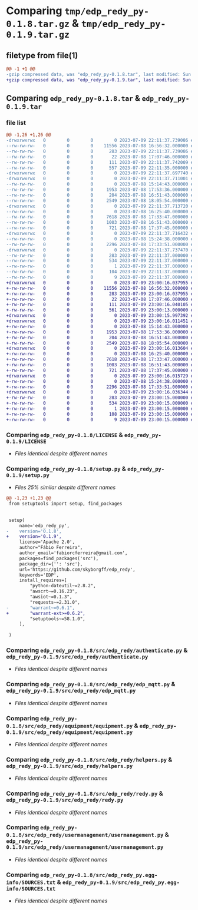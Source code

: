# Comparing `tmp/edp_redy_py-0.1.8.tar.gz` & `tmp/edp_redy_py-0.1.9.tar.gz`

## filetype from file(1)

```diff
@@ -1 +1 @@
-gzip compressed data, was "edp_redy_py-0.1.8.tar", last modified: Sun Jul  9 22:11:37 2023, max compression
+gzip compressed data, was "edp_redy_py-0.1.9.tar", last modified: Sun Jul  9 23:00:16 2023, max compression
```

## Comparing `edp_redy_py-0.1.8.tar` & `edp_redy_py-0.1.9.tar`

### file list

```diff
@@ -1,26 +1,26 @@
-drwxrwxrwx   0        0        0        0 2023-07-09 22:11:37.739086 edp_redy_py-0.1.8/
--rw-rw-rw-   0        0        0    11556 2023-07-08 16:56:32.000000 edp_redy_py-0.1.8/LICENSE
--rw-rw-rw-   0        0        0      283 2023-07-09 22:11:37.739086 edp_redy_py-0.1.8/PKG-INFO
--rw-rw-rw-   0        0        0       22 2023-07-08 17:07:46.000000 edp_redy_py-0.1.8/README.md
--rw-rw-rw-   0        0        0      111 2023-07-09 22:11:37.742009 edp_redy_py-0.1.8/setup.cfg
--rw-rw-rw-   0        0        0      557 2023-07-09 22:11:35.000000 edp_redy_py-0.1.8/setup.py
-drwxrwxrwx   0        0        0        0 2023-07-09 22:11:37.697740 edp_redy_py-0.1.8/src/
-drwxrwxrwx   0        0        0        0 2023-07-09 22:11:37.711001 edp_redy_py-0.1.8/src/edp_redy/
--rw-rw-rw-   0        0        0        0 2023-07-08 15:14:43.000000 edp_redy_py-0.1.8/src/edp_redy/__init__.py
--rw-rw-rw-   0        0        0     1953 2023-07-08 17:53:36.000000 edp_redy_py-0.1.8/src/edp_redy/authenticate.py
--rw-rw-rw-   0        0        0      204 2023-07-08 16:51:43.000000 edp_redy_py-0.1.8/src/edp_redy/consts.py
--rw-rw-rw-   0        0        0     2549 2023-07-08 18:05:54.000000 edp_redy_py-0.1.8/src/edp_redy/edp_mqtt.py
-drwxrwxrwx   0        0        0        0 2023-07-09 22:11:37.713720 edp_redy_py-0.1.8/src/edp_redy/equipment/
--rw-rw-rw-   0        0        0        0 2023-07-08 16:25:40.000000 edp_redy_py-0.1.8/src/edp_redy/equipment/__init__.py
--rw-rw-rw-   0        0        0     7618 2023-07-08 17:33:47.000000 edp_redy_py-0.1.8/src/edp_redy/equipment/equipment.py
--rw-rw-rw-   0        0        0     1003 2023-07-08 16:51:43.000000 edp_redy_py-0.1.8/src/edp_redy/helpers.py
--rw-rw-rw-   0        0        0      721 2023-07-08 17:37:45.000000 edp_redy_py-0.1.8/src/edp_redy/redy.py
-drwxrwxrwx   0        0        0        0 2023-07-09 22:11:37.716432 edp_redy_py-0.1.8/src/edp_redy/usermanagement/
--rw-rw-rw-   0        0        0        0 2023-07-08 15:24:38.000000 edp_redy_py-0.1.8/src/edp_redy/usermanagement/__init__.py
--rw-rw-rw-   0        0        0     2296 2023-07-08 17:33:51.000000 edp_redy_py-0.1.8/src/edp_redy/usermanagement/usermanagement.py
-drwxrwxrwx   0        0        0        0 2023-07-09 22:11:37.737470 edp_redy_py-0.1.8/src/edp_redy_py.egg-info/
--rw-rw-rw-   0        0        0      283 2023-07-09 22:11:37.000000 edp_redy_py-0.1.8/src/edp_redy_py.egg-info/PKG-INFO
--rw-rw-rw-   0        0        0      534 2023-07-09 22:11:37.000000 edp_redy_py-0.1.8/src/edp_redy_py.egg-info/SOURCES.txt
--rw-rw-rw-   0        0        0        1 2023-07-09 22:11:37.000000 edp_redy_py-0.1.8/src/edp_redy_py.egg-info/dependency_links.txt
--rw-rw-rw-   0        0        0      104 2023-07-09 22:11:37.000000 edp_redy_py-0.1.8/src/edp_redy_py.egg-info/requires.txt
--rw-rw-rw-   0        0        0        9 2023-07-09 22:11:37.000000 edp_redy_py-0.1.8/src/edp_redy_py.egg-info/top_level.txt
+drwxrwxrwx   0        0        0        0 2023-07-09 23:00:16.037955 edp_redy_py-0.1.9/
+-rw-rw-rw-   0        0        0    11556 2023-07-08 16:56:32.000000 edp_redy_py-0.1.9/LICENSE
+-rw-rw-rw-   0        0        0      283 2023-07-09 23:00:16.037955 edp_redy_py-0.1.9/PKG-INFO
+-rw-rw-rw-   0        0        0       22 2023-07-08 17:07:46.000000 edp_redy_py-0.1.9/README.md
+-rw-rw-rw-   0        0        0      111 2023-07-09 23:00:16.040105 edp_redy_py-0.1.9/setup.cfg
+-rw-rw-rw-   0        0        0      561 2023-07-09 23:00:13.000000 edp_redy_py-0.1.9/setup.py
+drwxrwxrwx   0        0        0        0 2023-07-09 23:00:15.997392 edp_redy_py-0.1.9/src/
+drwxrwxrwx   0        0        0        0 2023-07-09 23:00:16.011451 edp_redy_py-0.1.9/src/edp_redy/
+-rw-rw-rw-   0        0        0        0 2023-07-08 15:14:43.000000 edp_redy_py-0.1.9/src/edp_redy/__init__.py
+-rw-rw-rw-   0        0        0     1953 2023-07-08 17:53:36.000000 edp_redy_py-0.1.9/src/edp_redy/authenticate.py
+-rw-rw-rw-   0        0        0      204 2023-07-08 16:51:43.000000 edp_redy_py-0.1.9/src/edp_redy/consts.py
+-rw-rw-rw-   0        0        0     2549 2023-07-08 18:05:54.000000 edp_redy_py-0.1.9/src/edp_redy/edp_mqtt.py
+drwxrwxrwx   0        0        0        0 2023-07-09 23:00:16.013604 edp_redy_py-0.1.9/src/edp_redy/equipment/
+-rw-rw-rw-   0        0        0        0 2023-07-08 16:25:40.000000 edp_redy_py-0.1.9/src/edp_redy/equipment/__init__.py
+-rw-rw-rw-   0        0        0     7618 2023-07-08 17:33:47.000000 edp_redy_py-0.1.9/src/edp_redy/equipment/equipment.py
+-rw-rw-rw-   0        0        0     1003 2023-07-08 16:51:43.000000 edp_redy_py-0.1.9/src/edp_redy/helpers.py
+-rw-rw-rw-   0        0        0      721 2023-07-08 17:37:45.000000 edp_redy_py-0.1.9/src/edp_redy/redy.py
+drwxrwxrwx   0        0        0        0 2023-07-09 23:00:16.015729 edp_redy_py-0.1.9/src/edp_redy/usermanagement/
+-rw-rw-rw-   0        0        0        0 2023-07-08 15:24:38.000000 edp_redy_py-0.1.9/src/edp_redy/usermanagement/__init__.py
+-rw-rw-rw-   0        0        0     2296 2023-07-08 17:33:51.000000 edp_redy_py-0.1.9/src/edp_redy/usermanagement/usermanagement.py
+drwxrwxrwx   0        0        0        0 2023-07-09 23:00:16.036344 edp_redy_py-0.1.9/src/edp_redy_py.egg-info/
+-rw-rw-rw-   0        0        0      283 2023-07-09 23:00:15.000000 edp_redy_py-0.1.9/src/edp_redy_py.egg-info/PKG-INFO
+-rw-rw-rw-   0        0        0      534 2023-07-09 23:00:15.000000 edp_redy_py-0.1.9/src/edp_redy_py.egg-info/SOURCES.txt
+-rw-rw-rw-   0        0        0        1 2023-07-09 23:00:15.000000 edp_redy_py-0.1.9/src/edp_redy_py.egg-info/dependency_links.txt
+-rw-rw-rw-   0        0        0      108 2023-07-09 23:00:15.000000 edp_redy_py-0.1.9/src/edp_redy_py.egg-info/requires.txt
+-rw-rw-rw-   0        0        0        9 2023-07-09 23:00:15.000000 edp_redy_py-0.1.9/src/edp_redy_py.egg-info/top_level.txt
```

### Comparing `edp_redy_py-0.1.8/LICENSE` & `edp_redy_py-0.1.9/LICENSE`

 * *Files identical despite different names*

### Comparing `edp_redy_py-0.1.8/setup.py` & `edp_redy_py-0.1.9/setup.py`

 * *Files 25% similar despite different names*

```diff
@@ -1,23 +1,23 @@
 from setuptools import setup, find_packages
 
 
 setup(
     name='edp_redy_py',
-    version='0.1.8',
+    version='0.1.9',
     license='Apache 2.0',
     author="Fábio Ferreira",
     author_email='fabiorcferreira@gmail.com',
     packages=find_packages('src'),
     package_dir={'': 'src'},
     url='https://github.com/skyborgff/edp_redy',
     keywords='EDP',
     install_requires=[
         "python-dateutil~=2.8.2",
         "awscrt~=0.16.23",
         "awsiot~=0.1.3",
         "requests~=2.31.0",
-        "warrant~=0.6.1",
+        "warrant-ext>=0.6.2",
         "setuptools~=58.1.0",
     ],
 
 )
```

### Comparing `edp_redy_py-0.1.8/src/edp_redy/authenticate.py` & `edp_redy_py-0.1.9/src/edp_redy/authenticate.py`

 * *Files identical despite different names*

### Comparing `edp_redy_py-0.1.8/src/edp_redy/edp_mqtt.py` & `edp_redy_py-0.1.9/src/edp_redy/edp_mqtt.py`

 * *Files identical despite different names*

### Comparing `edp_redy_py-0.1.8/src/edp_redy/equipment/equipment.py` & `edp_redy_py-0.1.9/src/edp_redy/equipment/equipment.py`

 * *Files identical despite different names*

### Comparing `edp_redy_py-0.1.8/src/edp_redy/helpers.py` & `edp_redy_py-0.1.9/src/edp_redy/helpers.py`

 * *Files identical despite different names*

### Comparing `edp_redy_py-0.1.8/src/edp_redy/redy.py` & `edp_redy_py-0.1.9/src/edp_redy/redy.py`

 * *Files identical despite different names*

### Comparing `edp_redy_py-0.1.8/src/edp_redy/usermanagement/usermanagement.py` & `edp_redy_py-0.1.9/src/edp_redy/usermanagement/usermanagement.py`

 * *Files identical despite different names*

### Comparing `edp_redy_py-0.1.8/src/edp_redy_py.egg-info/SOURCES.txt` & `edp_redy_py-0.1.9/src/edp_redy_py.egg-info/SOURCES.txt`

 * *Files identical despite different names*


